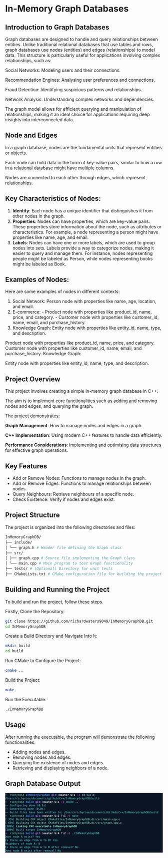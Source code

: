 # In-Memory Graph Databases

## Introduction to Graph Databases

Graph databases are designed to handle and query relationships between entities. Unlike traditional relational databases that use tables and rows, graph databases use nodes (entities) and edges (relationships) to model data. This structure is particularly useful for applications involving complex relationships, such as:

Social Networks: Modeling users and their connections.

Recommendation Engines: Analysing user preferences and connections.

Fraud Detection: Identifying suspicious patterns and relationships.

Network Analysis: Understanding complex networks and dependencies.

The graph model allows for efficient querying and manipulation of relationships, making it an ideal choice for applications requiring deep insights into interconnected data.

## Node and Edges

In a graph database, nodes are the fundamental units that represent entities or objects. 

Each node can hold data in the form of key-value pairs, similar to how a row in a relational database might have multiple columns. 

Nodes are connected to each other through edges, which represent relationships.

## Key Characteristics of Nodes:

  1. **Identity**: Each node has a unique identifier that distinguishes it from other nodes in the graph.
  2. **Properties**: Nodes can have properties, which are key-value pairs. These properties store information about the node, such as attributes or characteristics.
                     For example, a node representing a person might have properties like name, age, and email.
  3. **Labels**: Nodes can have one or more labels, which are used to group nodes into sets.
                 Labels provide a way to categorize nodes, making it easier to query and manage them.
                 For instance, nodes representing people might be labeled as Person, while nodes representing books might be labeled as Book.

## Examples of Nodes:

Here are some examples of nodes in different contexts:

1. Social Network: Person node with properties like name, age, location, and email.
2. E-commerce: - Product node with properties like product_id, name, price, and category.
               - Customer node with properties like customer_id, name, email, and purchase_history.
3. Knowledge Graph: Entity node with properties like entity_id, name, type, and description.


Product node with properties like product_id, name, price, and category.
Customer node with properties like customer_id, name, email, and purchase_history.
Knowledge Graph:

Entity node with properties like entity_id, name, type, and description.



## Project Overview

This project involves creating a simple in-memory graph database in C++. 

The aim is to implement core functionalities such as adding and removing nodes and edges, and querying the graph. 

The project demonstrates:

**Graph Management**: How to manage nodes and edges in a graph.

**C++ Implementation**: Using modern C++ features to handle data efficiently.

**Performance Considerations**: Implementing and optimising data structures for effective graph operations.

## Key Features

  - Add or Remove Nodes: Functions to manage nodes in the graph.
  - Add or Remove Edges: Functions to manage relationships between nodes.
  - Query Neighbours: Retrieve neighbours of a specific node.
  - Check Existence: Verify if nodes and edges exist.

## Project Structure

The project is organized into the following directories and files:

```makefile
InMemoryGraphDB/
├── include/
│ └── graph.h # Header file defining the Graph class
├── src/
│ ├── graph.cpp # Source file implementing the Graph class
│ └── main.cpp # Main program to test Graph functionality
├── tests/ # (Optional) Directory for unit tests
├── CMakeLists.txt # CMake configuration file for building the project
```

## Building and Running the Project

To build and run the project, follow these steps.

Firstly, Clone the Repository:

```sh
git clone https://github.com/richardwaters9049/InMemoryGraphDB.git
cd InMemoryGraphDB
```

Create a Build Directory and Navigate Into It:

```sh
mkdir build
cd build
```

Run CMake to Configure the Project:

```sh
cmake ..
```

Build the Project:

```sh
make
```

Run the Executable:

```sh
./InMemoryGraphDB
```

## Usage

After running the executable, the program will demonstrate the following functionalities:

- Adding nodes and edges.
- Removing nodes and edges.
- Querying the existence of nodes and edges.
- Retrieving and displaying neighbors of a node.

## Graph Database Output

![Graph Database Screenshot](images/graph-database.png)
